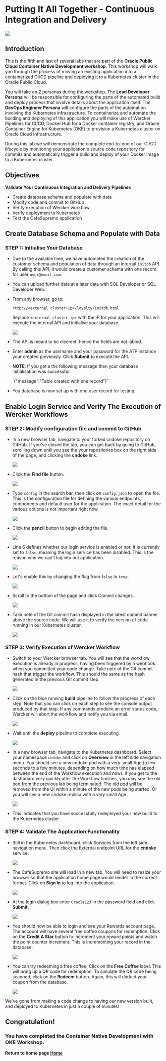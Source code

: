 # Putting It All Together - Continuous Integration and Delivery

![](images/500/header500.png)

## Introduction

This is the fifth and last of several labs that are part of the **Oracle Public Cloud Container Native Development workshop**. This workshop will walk you through the process of moving an existing application into a containerized CI/CD pipeline and deploying it to a Kubernetes cluster in the Oracle Public Cloud.

You will take on 2 personas during the workshop. The **Lead Developer Persona** will be responsible for configuring the parts of the automated build and deploy process that involve details about the application itself. The **DevOps Engineer Persona** will configure the parts of the automation involving the Kubernetes infrastructure. To containerize and automate the building and deploying of this application you will make use of Wercker Pipelines for CI/CD, Docker Hub for a Docker container registry, and Oracle Container Engine for Kubernetes (OKE) to provision a Kubernetes cluster on Oracle Cloud Infrastructure.

During this lab we will demonstrate the complete end-to-end of our CI/CD lifecycle by monitoring your application's source code repository for commits and automatically trigger a build and deploy of your Docker image to a Kubernetes cluster.

## Objectives

**Validate Your Continuous Integration and Delivery Pipelines**

- Create database schema and populate with data
- Modify code and commit to GitHub
- Verify execution of Wercker workflow
- Verify deployment to Kubernetes
- Test the CafeSupremo application



## Create Database Schema and Populate with Data

### **STEP 1**: Initialise Your Database

- Due to the available time, we have automated the creation of the customer schema and population of data through an internal `initdb` API. By calling this API, it would create a customer schema with one record for user `user@email.com`.

- You can upload further data at a later date with SQL Developer or SQL Developer Web.

- From any browser, go to:

    `http://<external cluster-ip>/loyalty/initdb.html`

    Replace `<external cluster-ip>` with the IP for your application. This will execute the internal API and initialise your database.

  ![](images/500/1.png)

- The API is meant to be discreet, hence the fields are not labled.

- Enter **admin** as the username and your password for the ATP instance your created previously. Click **Submit** to execute the API.

  **NOTE**: If you get a the following message then your database initialisation was successful.

    `{"message":"Table created with one record"}``


- You database is now set up with one user record for testing.


## Enable Login Service and Verify The Execution of Wercker Workflows

### **STEP 2**: Modify configuration file and commit to GitHub

- In a new browser tab, navigate to your forked cndoke repository on GitHub. If you've closed the tab, you can get back by going to GitHub, scrolling down until you see the your repositories box on the right side of the page, and clicking the **cndoke** link.

  ![](images/500/2.png)

- Click the **Find file** button.

  ![](images/500/3.png)

- Type `config` in the search bar, then click on `config.json` to open the file. This is the configuration file for defining the various endpoints, components and default user for the application. The exact detail for the various options is not important right now.

  ![](images/500/4.png)

- Click the **pencil** button to begin editing the file.

  ![](images/500/5.png)

- Line 6 defines whether our login service is enabled or not. It is currently set to `false`, meaning the login service has been disabled. This is the reason why we can't log into out application.

  ![](images/500/6.png)

- Let's enable this by changing the flag from `false` to `true`.

  ![](images/500/7.png)

- Scroll to the bottom of the page and click Commit changes.

  ![](images/500/8.png)

- Take note of the Git commit hash displayed in the latest commit banner above the source code. We will use it to verify the version of code running in our Kubernetes cluster.

  ![](images/500/9.png)



### **STEP 3**: Verify Execution of Wercker Workflow

- Switch to your Wercker browser tab. You will see that the workflow execution is already in progress, having been triggered by a webhook when you committed your code change. Take note of the Git commit hash that trigger the workflow. This should the same as the hash generated in the previous Git commit step.

  ![](images/500/10.png)

- Click on the blue running **build** pipeline to follow the progress of each step. Note that you can click on each step to see the console output produced by that step. If any commands produce an error status code, Wercker will abort the workflow and notify you via email.

  ![](images/500/11.png)



- Wait until the **deploy** pipeline to complete executing.

  ![](images/500/12.png)

- In a new browser tab, navigate to the Kubernetes dashboard. Select your namespace `cndoke` and click on **Overview** in the left side navigation menu. You should see a new cndoke pod with a very small Age (a few seconds to a few minutes, depending on how much time has elapsed between the end of the Workflow execution and now). If you get to the dashboard very quickly after the Workflow finishes, you may see the old pod from the previous lab being terminated. The old pod will be removed from the UI within a minute of the new pods being started. Or you will see a new cndoke replica with a very small Age.

  ![](images/500/13.png)


- This indicates that you have successfully redeployed your new build to the Kubernetes cluster.


### **STEP 4**: Validate The Application Functionality

- Still in the Kubernetes dashboard, click Services from the left side navigation menu. Then click the External endpoint URL for the **cndoke** service.

  ![](images/500/14.png)

- The CafeSupremo site will load in a new tab. You will need to resize your browser so that the application home page would render in the correct format. Click on **Sign In** to log into the application.

  ![](images/500/15.png)

- At the login dialog box enter `Oracle123` in the password field and click **Submit**.

  ![](images/500/16.png)

- You should now be able to login and see your Rewards account page. The account will have several free coffee coupons for redemption. Click on the **Credit A Star** button to increment your reward points and watch the point counter increment. This is incrementing your record in the database.

  ![](images/500/17.png)

- You can try redeeming a free coffee. Click on the **Free Coffee** label. This will bring up a QR code for redemption. To simulate the QR code being scanned, click on the **Redeem** button. Again, this will deduct your coupon from the database.

  ![](images/500/18.png)


 We've gone from making a code change to having our new version built, and deployed to Kubernetes in just a couple of minutes!



## Congratulation!
### You have completed the Container Native Development with OKE Workshop.

**Return to home page [Home](README.md)**
